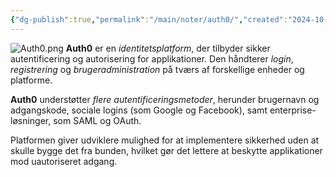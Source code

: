 ```yaml
---
{"dg-publish":true,"permalink":"/main/noter/auth0/","created":"2024-10-03T11:59:50.327+02:00"}
---
```


![Auth0.png](/img/user/Auth0.png)
**Auth0** er en *identitetsplatform*, der tilbyder sikker autentificering og autorisering for applikationer. 
Den håndterer *login*, *registrering* og *brugeradministration* på tværs af forskellige enheder og platforme. 

**Auth0** understøtter *flere* *autentificeringsmetoder*, herunder brugernavn og adgangskode, sociale logins (som Google og Facebook), samt enterprise-løsninger, som SAML og OAuth. 

Platformen giver udviklere mulighed for at implementere sikkerhed uden at skulle bygge det fra bunden, hvilket gør det lettere at beskytte applikationer mod uautoriseret adgang.